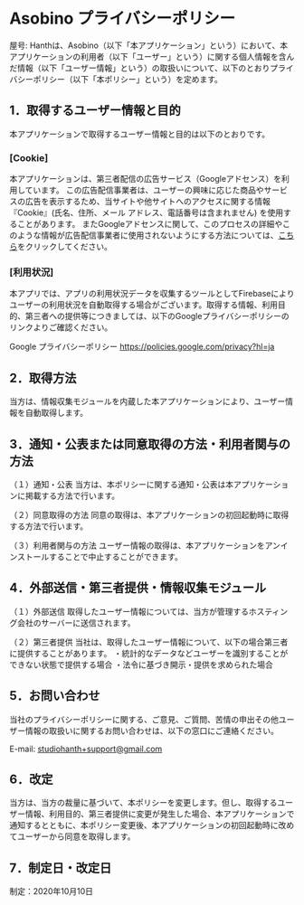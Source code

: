 # Asobino プライバシーポリシー

屋号: Hanthは、Asobino（以下「本アプリケーション」という）において、本アプリケーションの利用者（以下「ユーザー」という）に関する個人情報を含んだ情報（以下「ユーザー情報」という）の取扱いについて、以下のとおりプライバシーポリシー（以下「本ポリシー」という）を定めます。

## 1．取得するユーザー情報と目的
本アプリケーションで取得するユーザー情報と目的は以下のとおりです。

### [Cookie]
本アプリケーションは、第三者配信の広告サービス（Googleアドセンス）を利用しています。
この広告配信事業者は、ユーザーの興味に応じた商品やサービスの広告を表示するため、当サイトや他サイトへのアクセスに関する情報 『Cookie』(氏名、住所、メール アドレス、電話番号は含まれません) を使用することがあります。
またGoogleアドセンスに関して、このプロセスの詳細やこのような情報が広告配信事業者に使用されないようにする方法については、[こちら](https://policies.google.com/technologies/ads?hl=ja)をクリックしてください。

### [利用状況]
本アプリでは、アプリの利用状況データを収集するツールとしてFirebaseによりユーザーの利用状況を自動取得する場合がございます。取得する情報、利用目的、第三者への提供等につきましては、以下のGoogleプライバシーポリシーのリンクよりご確認ください。

Google プライバシーポリシー
https://policies.google.com/privacy?hl=ja


## 2．取得方法
当方は、情報収集モジュールを内蔵した本アプリケーションにより、ユーザー情報を自動取得します。


## 3．通知・公表または同意取得の方法・利用者関与の方法
（１）通知・公表
当方は、本ポリシーに関する通知・公表は本アプリケーションに掲載する方法で行います。

（２）同意取得の方法
同意の取得は、本アプリケーションの初回起動時に取得する方法で行います。

（３）利用者関与の方法
ユーザー情報の取得は、本アプリケーションをアンインストールすることで中止することができます。

## 4．外部送信・第三者提供・情報収集モジュール
（１）外部送信
取得したユーザー情報については、当方が管理するホスティング会社のサーバーに送信されます。

（２）第三者提供
当社は、取得したユーザー情報について、以下の場合第三者に提供することがあります。
・統計的なデータなどユーザーを識別することができない状態で提供する場合
・法令に基づき開示・提供を求められた場合


## 5．お問い合わせ
当社のプライバシーポリシーに関する、ご意見、ご質問、苦情の申出その他ユーザー情報の取扱いに関するお問い合わせは、以下の窓口にご連絡ください。

E-mail: studiohanth+support@gmail.com


## 6．改定
当方は、当方の裁量に基づいて、本ポリシーを変更します。但し、取得するユーザー情報、利用目的、第三者提供に変更が発生した場合、本アプリケーションで通知するとともに、本ポリシー変更後、本アプリケーションの初回起動時に改めてユーザーから同意を取得します。


## 7．制定日・改定日
制定：2020年10月10日
